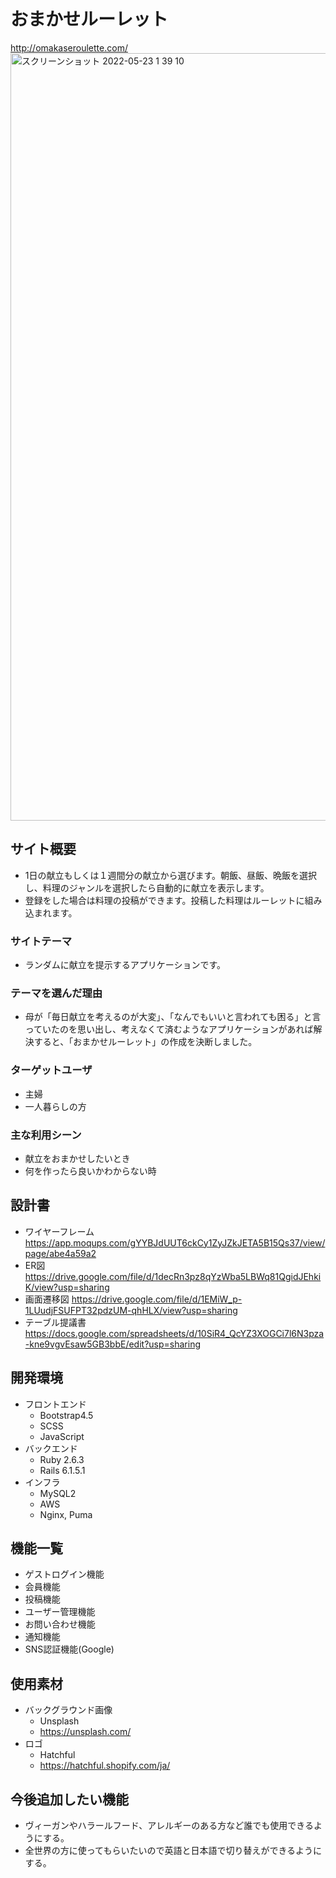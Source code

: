 # おまかせルーレット
http://omakaseroulette.com/
<img width="1228" alt="スクリーンショット 2022-05-23 1 39 10" src="https://user-images.githubusercontent.com/98319814/169715724-70a7d690-96fa-4a94-8695-fd15d2d35e6d.png">
## サイト概要
* 1日の献立もしくは１週間分の献立から選びます。朝飯、昼飯、晩飯を選択し、料理のジャンルを選択したら自動的に献立を表示します。
* 登録をした場合は料理の投稿ができます。投稿した料理はルーレットに組み込まれます。

### サイトテーマ
* ランダムに献立を提示するアプリケーションです。

### テーマを選んだ理由
* 母が「毎日献立を考えるのが大変」、「なんでもいいと言われても困る」と言っていたのを思い出し、考えなくて済むようなアプリケーションがあれば解決すると、「おまかせルーレット」の作成を決断しました。

### ターゲットユーザ
* 主婦
* 一人暮らしの方

### 主な利用シーン
* 献立をおまかせしたいとき
* 何を作ったら良いかわからない時

## 設計書
* ワイヤーフレーム
https://app.moqups.com/gYYBJdUUT6ckCy1ZyJZkJETA5B15Qs37/view/page/abe4a59a2
* ER図
https://drive.google.com/file/d/1decRn3pz8qYzWba5LBWq81QgidJEhkiK/view?usp=sharing
* 画面遷移図
https://drive.google.com/file/d/1EMiW_p-1LUudjFSUFPT32pdzUM-qhHLX/view?usp=sharing
* テーブル提議書
https://docs.google.com/spreadsheets/d/10SiR4_QcYZ3XOGCi7l6N3pza-kne9vgvEsaw5GB3bbE/edit?usp=sharing

## 開発環境
- フロントエンド
  - Bootstrap4.5
  - SCSS
  - JavaScript
- バックエンド
  - Ruby 2.6.3
  - Rails 6.1.5.1
- インフラ
  - MySQL2
  - AWS
  - Nginx, Puma
## 機能一覧
- ゲストログイン機能
- 会員機能
- 投稿機能
- ユーザー管理機能
- お問い合わせ機能
- 通知機能
- SNS認証機能(Google)
## 使用素材
- バックグラウンド画像
  - Unsplash
  - https://unsplash.com/
- ロゴ
  - Hatchful
  - https://hatchful.shopify.com/ja/
## 今後追加したい機能
- ヴィーガンやハラールフード、アレルギーのある方など誰でも使用できるようにする。
- 全世界の方に使ってもらいたいので英語と日本語で切り替えができるようにする。